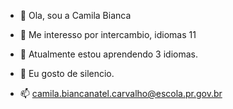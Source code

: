 - 👋 Ola, sou a Camila Bianca
- 👀 Me interesso por intercambio, idiomas<!---
8
camilab7/camilab7 is a ✨ special ✨ repository because its `README.md` (this file) appears on your GitHub profile.
9
You can click the Preview link to take a look at your changes.
10
--->
11

- 🌱 Atualmente estou aprendendo 3 idiomas.
- 💞️ Eu gosto de silencio.
- 📫 camila.biancanatel.carvalho@escola.pr.gov.br

